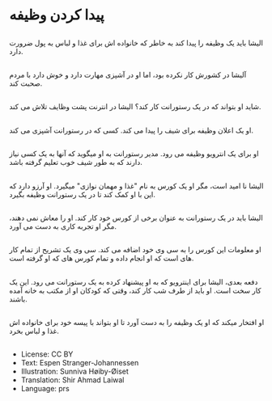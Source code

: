 # پیدا کردن وظیفه

##
الیشا باید یک وظیفه را پیدا‌ کند به خاطر که خانواده اش برای غذا و لباس به پول ضرورت دارد.

##
آلیشا در کشورش کار نکرده بود، اما او در آشپزی مهارت دارد و خوش دارد با مردم صحبت کند.

##
شاید او بتواند که در یک رستورانت کار کند؟ الیشا در انترنت پشت وظایف تلاش می کند.

##
او یک اعلان وظیفه برای شیف را پیدا می کند. کسی که در رستورانت آشپزی می کند.

##
او برای یک انترویو وظیفه می رود. مدیر رستورانت به او میگوید که آنها به یک کسی نیاز دارند که به طور شیف خوب تعلیم گرفته باشد.

##
الیشا نا امید است، مگر او یک کورس به نام "غذا و مهمان نوازی" میگیرد. او آرزو دارد که این با او کمک کند تا در یک رستورانت وظیفه بگیرد.

##
الیشا باید در یک رستورانت به عنوان برخی از کورس خود کار کند. او را معاش نمی دهند، مگر او تجربه کاری به‌ دست می آورد.

##
او معلومات این کورس را به سی وی خود اضافه می کند. سی وی یک تشریح از تمام کار های است که او انجام داده و تمام کورس های که او گرفته است.

##
دفعه بعدی، الیشا برای اینترویو که به او پیشنهاد کرده به یک رستورانت می رود. این یک‌ کار سخت است. او باید از طرف شب کار کند، وقتی که کودکان او از مکتب به خانه آمده باشند.

##
او افتخار میکند که او یک وظیفه را به دست آورد تا او بتواند با پیسه خود‌ برای خانواده اش غذا و لباس بخرد.

##
* License: CC BY
* Text: Espen Stranger-Johannessen
* Illustration: Sunniva Høiby-Øiset
* Translation: Shir Ahmad Laiwal
* Language: prs
